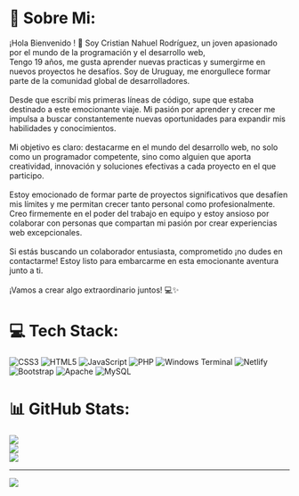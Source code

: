 # 💫 Sobre Mi:
¡Hola Bienvenido ! 👋 Soy Cristian Nahuel Rodríguez, un joven apasionado por el mundo de la programación y el desarrollo web, <br>Tengo  19 años, me gusta aprender nuevas practicas  y  sumergirme en nuevos proyectos he desafíos. Soy de Uruguay, me enorgullece formar parte de la  comunidad global de desarrolladores.<br><br>Desde que escribí mis primeras líneas de código, supe que estaba destinado a este emocionante viaje. Mi pasión por aprender y crecer me impulsa a buscar constantemente nuevas oportunidades para expandir mis habilidades y conocimientos.<br><br>Mi objetivo es claro: destacarme en el mundo del desarrollo web, no solo como un programador competente, sino como alguien que aporta creatividad, innovación y soluciones efectivas a cada proyecto en el que participo.<br><br>Estoy emocionado de formar parte de proyectos significativos que desafíen mis límites y me permitan crecer tanto personal como profesionalmente. Creo firmemente en el poder del trabajo en equipo y estoy ansioso por colaborar con personas  que compartan mi pasión por crear experiencias web excepcionales.<br><br>Si estás buscando un colaborador entusiasta, comprometido  ¡no dudes en contactarme! Estoy listo para embarcarme en esta emocionante aventura junto a ti.<br><br>¡Vamos a crear algo extraordinario juntos! 💻✨

# 💻 Tech Stack:
![CSS3](https://img.shields.io/badge/css3-%231572B6.svg?style=for-the-badge&logo=css3&logoColor=white) ![HTML5](https://img.shields.io/badge/html5-%23E34F26.svg?style=for-the-badge&logo=html5&logoColor=white) ![JavaScript](https://img.shields.io/badge/javascript-%23323330.svg?style=for-the-badge&logo=javascript&logoColor=%23F7DF1E) ![PHP](https://img.shields.io/badge/php-%23777BB4.svg?style=for-the-badge&logo=php&logoColor=white) ![Windows Terminal](https://img.shields.io/badge/Windows%20Terminal-%234D4D4D.svg?style=for-the-badge&logo=windows-terminal&logoColor=white) ![Netlify](https://img.shields.io/badge/netlify-%23000000.svg?style=for-the-badge&logo=netlify&logoColor=#00C7B7) ![Bootstrap](https://img.shields.io/badge/bootstrap-%238511FA.svg?style=for-the-badge&logo=bootstrap&logoColor=white) ![Apache](https://img.shields.io/badge/apache-%23D42029.svg?style=for-the-badge&logo=apache&logoColor=white) ![MySQL](https://img.shields.io/badge/mysql-%2300000f.svg?style=for-the-badge&logo=mysql&logoColor=white)
# 📊 GitHub Stats:
![](https://github-readme-stats.vercel.app/api?username=NahuelR-Dev&theme=great-gatsby&hide_border=false&include_all_commits=false&count_private=true)<br/>
![](https://github-readme-streak-stats.herokuapp.com/?user=NahuelR-Dev&theme=great-gatsby&hide_border=false)<br/>
![](https://github-readme-stats.vercel.app/api/top-langs/?username=NahuelR-Dev&theme=great-gatsby&hide_border=false&include_all_commits=false&count_private=true&layout=compact)

---
[![](https://visitcount.itsvg.in/api?id=NahuelR-Dev&icon=0&color=0)](https://visitcount.itsvg.in)

<!-- Proudly created with GPRM ( https://gprm.itsvg.in ) -->
